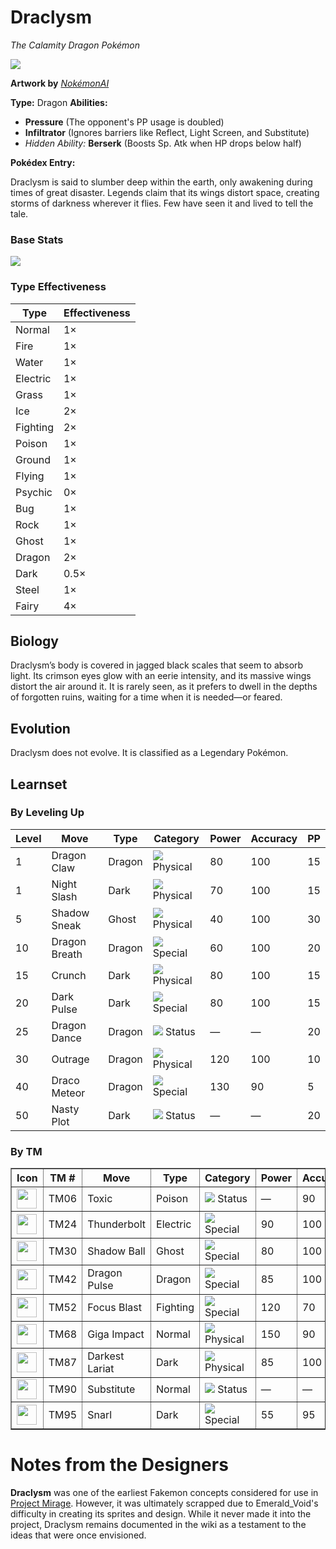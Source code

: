 # **Draclysm**  

*The Calamity Dragon Pokémon*  

<img src="https://i.imgur.com/oaew9Gg.png">

**Artwork by** *[NokémonAI](https://nokemon.eloie.tech/)*  

**Type:** Dragon
**Abilities:**  
- **Pressure** (The opponent's PP usage is doubled)  
- **Infiltrator** (Ignores barriers like Reflect, Light Screen, and Substitute)  
- *Hidden Ability:* **Berserk** (Boosts Sp. Atk when HP drops below half)  

**Pokédex Entry:**  

Draclysm is said to slumber deep within the earth, only awakening during times of great disaster. Legends claim that its wings distort space, creating storms of darkness wherever it flies. Few have seen it and lived to tell the tale.  

### **Base Stats**  

<img src="https://i.imgur.com/Y4JoOEX.png">

### **Type Effectiveness**  

| Type      | Effectiveness |  
|-----------|--------------|  
| Normal    | 1×           |  
| Fire      | 1×           |  
| Water     | 1×           |  
| Electric  | 1×           |  
| Grass     | 1×           |  
| Ice       | 2×           |  
| Fighting  | 2×           |  
| Poison    | 1×           |  
| Ground    | 1×           |  
| Flying    | 1×           |  
| Psychic   | 0×           |  
| Bug       | 1×           |  
| Rock      | 1×           |  
| Ghost     | 1×           |  
| Dragon    | 2×           |  
| Dark      | 0.5×         |  
| Steel     | 1×           |  
| Fairy     | 4×           |  





## **Biology**  

Draclysm’s body is covered in jagged black scales that seem to absorb light. Its crimson eyes glow with an eerie intensity, and its massive wings distort the air around it. It is rarely seen, as it prefers to dwell in the depths of forgotten ruins, waiting for a time when it is needed—or feared.  



## **Evolution**  

Draclysm does not evolve. It is classified as a Legendary Pokémon.  


## **Learnset**  

### **By Leveling Up**  

| Level | Move         | Type  | Category | Power | Accuracy | PP  |  
|-------|-------------|-------|----------|--------|----------|----|  
| 1     | Dragon Claw  | Dragon | <img src="https://archives.bulbagarden.net/media/upload/5/54/PhysicalIC.png"> Physical  | 80  | 100  | 15  |  
| 1     | Night Slash  | Dark   | <img src="https://archives.bulbagarden.net/media/upload/5/54/PhysicalIC.png"> Physical  | 70  | 100  | 15  |  
| 5     | Shadow Sneak  | Ghost  | <img src="https://archives.bulbagarden.net/media/upload/5/54/PhysicalIC.png"> Physical  | 40  | 100  | 30  |  
| 10    | Dragon Breath  | Dragon | <img src="https://archives.bulbagarden.net/media/upload/6/6b/SpecialIC.png"> Special  | 60  | 100  | 20  |  
| 15    | Crunch      | Dark   | <img src="https://archives.bulbagarden.net/media/upload/5/54/PhysicalIC.png"> Physical  | 80  | 100  | 15  |  
| 20    | Dark Pulse  | Dark   | <img src="https://archives.bulbagarden.net/media/upload/6/6b/SpecialIC.png"> Special  | 80  | 100  | 15  |  
| 25    | Dragon Dance  | Dragon | <img src="https://archives.bulbagarden.net/media/upload/a/a7/StatusIC.png"> Status   | —   | —    | 20  |  
| 30    | Outrage      | Dragon | <img src="https://archives.bulbagarden.net/media/upload/5/54/PhysicalIC.png"> Physical  | 120 | 100  | 10  |  
| 40    | Draco Meteor  | Dragon | <img src="https://archives.bulbagarden.net/media/upload/6/6b/SpecialIC.png"> Special  | 130 | 90   | 5   |  
| 50    | Nasty Plot   | Dark   | <img src="https://archives.bulbagarden.net/media/upload/a/a7/StatusIC.png"> Status   | —   | —    | 20  |  



### **By TM**  

<table border="1">
    <tr>
      <th>Icon</th>
      <th>TM #</th>
      <th>Move</th>
      <th>Type</th>
      <th>Category</th>
      <th>Power</th>
      <th>Accuracy</th>
      <th>PP</th>
    </tr>
    <tr>
      <td><img src="https://archives.bulbagarden.net/media/upload/9/93/Bag_TM_Poison_SV_Sprite.png" width="32" height="32"></td> <!-- Replace with specific move icon -->
      <td>TM06</td>
      <td>Toxic</td>
      <td>Poison</td>
      <td><img src="https://archives.bulbagarden.net/media/upload/a/a7/StatusIC.png"> Status</td>
      <td>—</td>
      <td>90</td>
      <td>10</td>
    </tr>
    <tr>
      <td><img src="https://archives.bulbagarden.net/media/upload/1/13/Bag_TM_Ground_SV_Sprite.png" width="32" height="32"></td>
      <td>TM24</td>
      <td>Thunderbolt</td>
      <td>Electric</td>
      <td><img src="https://archives.bulbagarden.net/media/upload/6/6b/SpecialIC.png"> Special</td>
      <td>90</td>
      <td>100</td>
      <td>15</td>
    </tr>
    <tr>
      <td><img src="https://archives.bulbagarden.net/media/upload/e/e3/Bag_TM_Ghost_SV_Sprite.png" width="32" height="32"></td>
      <td>TM30</td>
      <td>Shadow Ball</td>
      <td>Ghost</td>
      <td><img src="https://archives.bulbagarden.net/media/upload/6/6b/SpecialIC.png"> Special</td>
      <td>80</td>
      <td>100</td>
      <td>15</td>
    </tr>
    <tr>
      <td><img src="https://archives.bulbagarden.net/media/upload/3/3c/Bag_TM_Dragon_SV_Sprite.png" width="32" height="32"></td>
      <td>TM42</td>
      <td>Dragon Pulse</td>
      <td>Dragon</td>
      <td><img src="https://archives.bulbagarden.net/media/upload/6/6b/SpecialIC.png"> Special</td>
      <td>85</td>
      <td>100</td>
      <td>10</td>
    </tr>
    <tr>
      <td><img src="https://archives.bulbagarden.net/media/upload/2/29/Bag_TM_Fighting_SV_Sprite.png" width="32" height="32"></td>
      <td>TM52</td>
      <td>Focus Blast</td>
      <td>Fighting</td>
      <td><img src="https://archives.bulbagarden.net/media/upload/6/6b/SpecialIC.png"> Special</td>
      <td>120</td>
      <td>70</td>
      <td>5</td>
    </tr>
    <tr>
      <td><img src="https://archives.bulbagarden.net/media/upload/a/a5/Bag_TM_Normal_SV_Sprite.png" width="32" height="32"></td>
      <td>TM68</td>
      <td>Giga Impact</td>
      <td>Normal</td>
      <td><img src="https://archives.bulbagarden.net/media/upload/5/54/PhysicalIC.png"> Physical</td>
      <td>150</td>
      <td>90</td>
      <td>5</td>
    </tr>
    <tr>
      <td><img src="https://archives.bulbagarden.net/media/upload/0/0d/Bag_TM_Dark_SV_Sprite.png" width="32" height="32"></td>
      <td>TM87</td>
      <td>Darkest Lariat</td>
      <td>Dark</td>
      <td><img src="https://archives.bulbagarden.net/media/upload/5/54/PhysicalIC.png"> Physical</td>
      <td>85</td>
      <td>100</td>
      <td>10</td>
    </tr>
    <tr>
      <td><img src="https://archives.bulbagarden.net/media/upload/a/a5/Bag_TM_Normal_SV_Sprite.png" width="32" height="32"></td>
      <td>TM90</td>
      <td>Substitute</td>
      <td>Normal</td>
      <td><img src="https://archives.bulbagarden.net/media/upload/a/a7/StatusIC.png"> Status</td>
      <td>—</td>
      <td>—</td>
      <td>10</td>
    </tr>
    <tr>
      <td><img src="https://archives.bulbagarden.net/media/upload/0/0d/Bag_TM_Dark_SV_Sprite.png" width="32" height="32"></td>
      <td>TM95</td>
      <td>Snarl</td>
      <td>Dark</td>
      <td><img src="https://archives.bulbagarden.net/media/upload/6/6b/SpecialIC.png"> Special</td>
      <td>55</td>
      <td>95</td>
      <td>15</td>
    </tr>
  </table>
</div>

# Notes from the Designers

**Draclysm** was one of the earliest Fakemon concepts considered for use in [Project Mirage](https://emeraldvoid.github.io/pokemon-scrapyard/Project%20Mirage). However, it was ultimately scrapped due to Emerald_Void's difficulty in creating its sprites and design. While it never made it into the project, Draclysm remains documented in the wiki as a testament to the ideas that were once envisioned.
